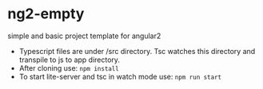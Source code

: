 # ng2-empty
simple and basic project template for angular2
* Typescript files are under /src directory. Tsc watches this directory and transpile to js to app directory.
* After cloning use: ```npm install```
* To start lite-server and tsc in watch mode use:
```npm run start```
